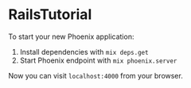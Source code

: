 # RailsTutorial

To start your new Phoenix application:

1. Install dependencies with `mix deps.get`
2. Start Phoenix endpoint with `mix phoenix.server`

Now you can visit `localhost:4000` from your browser.
